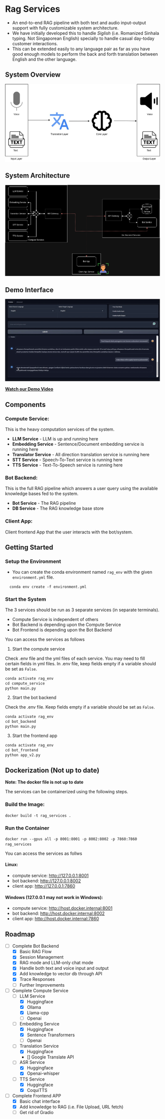 # Rag Services

 - An end-to-end RAG pipeline with both text and audio input-output support with fully customizable system architecture.
 - We have initially developed this to handle *Siglish* (i.e. Romanized Sinhala typing. Not Singaporean English) specially to handle casual day-today customer interactions.
 - This can be extended easily to any language pair as far as you have good enough models to perform the back and forth translation between English and the other language. 

## System Overview
![Model](img/overall_system.jpeg)

## System Architecture
![Model](img/architecture.png)

## Demo Interface
![Model](img/sample_chat.png)

[**Watch our Demo Video**](https://drive.google.com/file/d/1yqi3q2ZIxqeI7gozgqBCAk5PSUeSyaBv/view?usp=sharing)

## Components
### Compute Service:
This is the heavy computation services of the system.
- **LLM Service** - LLM is up and running here
- **Embedding Service** - Sentence/Document embedding service is running here
- **Translator Service** - All direction translation service is running here
- **STT Service** - Speech-To-Text service is running here
- **TTS Service** - Text-To-Speech service is running here

### Bot Backend:
This is the full RAG pipeline which answers a user query using the available knowledge bases fed to the system.

- **Bot Service** - The RAG pipeline
- **DB Service** - The RAG knowledge base store
### Client App:
Client frontend App that the user interacts with the bot/system.

## Getting Started

### Setup the Environment

  * You can create the conda environment named `rag_env` with the given `environment.yml` file.
  ```shell
    conda env create -f environment.yml
  ```

### Start the System

The 3 services should be run as 3 separate services (in separate terminals).
- Compute Service is independent of others
- Bot Backend is depending upon the Compute Service
- Bot Frontend is depending upon the Bot Backend

You can access the services as follows

1. Start the compute service

Check .env file and the yml files of each service. You may need to fill certain fields in yml files. In .env file, keep fields empty if a variable should be set as `False`.
```
conda activate rag_env
cd compute_service
python main.py
```

2. Start the bot backend

Check the .env file. Keep fields empty if a variable should be set as `False`. 
```
conda activate rag_env
cd bot_backend
python main.py
```

3. Start the frontend app
```
conda activate rag_env
cd bot_frontend
python app_v2.py
```


## Dockerization (Not up to date)

**Note: The docker file is not up to date**

The services can be containerized using the following steps.
### Build the Image:
```docker build -t rag_services .```

### Run the Container
```docker run --gpus all -p 8001:8001 -p 8002:8002 -p 7860:7860 rag_services```

You can access the services as follws
#### Linux:
- compute service: http://127.0.0.1:8001
- bot backend: http://127.0.0.1:8002
- client app: http://127.0.0.1:7860

#### Windows (127.0.0.1 may not work in Windows):
- compute service: http://host.docker.internal:8001
- bot backend: http://host.docker.internal:8002
- client app: http://host.docker.internal:7860

## Roadmap

- [ ] Complete Bot Backend
    - [x] Basic RAG Flow
    - [x] Session Management
    - [x] RAG mode and LLM-only chat mode
    - [x] Handle both text and voice input and output
    - [x] Add knowledge to vector db through API
    - [x] Trace Responses
    - [ ] Further Improvements
- [ ] Complete Compute Service
    - [ ] LLM Service
        - [x] Huggingface
        - [x] Ollama
        - [x] Llama-cpp
        - [ ] Openai
    - [ ] Embedding Service
        - [x] Huggingface
        - [x] Sentence Transformers
        - [ ] Openai
    - [ ] Translation Service
        - [x] Huggingface
        - [] Google Translate API
    - [ ] ASR Service
        - [x] Huggingface
        - [x] Openai-whisper
    - [ ] TTS Service
        - [x] Huggingface
        - [x] CoquiTTS
- [ ] Complete Frontend APP
    - [x] Basic chat interface
    - [x] Add knowledge to RAG (i.e. File Upload, URL fetch)
    - [ ] Get rid of Gradio  